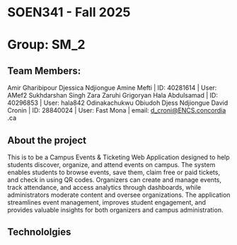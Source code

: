# SOEN341 - Fall 2025
# Group: SM_2
## Team Members:
Amir Gharibipour
Djessica Ndjiongue
Amine Mefti | ID: 40281614 | User: AMef2
Sukhdarshan Singh
Zara Zaruhi Grigoryan
Hala Abdulsamad | ID: 40296853 | User: hala842
Odinakachukwu Obiudoh
Djess Ndjiongue
David Cronin | ID: 28840024 | User: Fast Mona | email: d_croni@ENCS.concordia .ca

## About the project
This is to be a Campus Events & Ticketing Web Application designed to help students discover, organize, and attend events on campus. The system enables students to browse events, save them, claim free or paid tickets, and check in using QR codes. Organizers can create and manage events, track attendance, and access analytics through dashboards, while administrators moderate content and oversee organizations. The application streamlines event management, improves student engagement, and provides valuable insights for both organizers and campus administration.


## Technololgies

